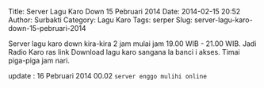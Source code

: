 Title: Server Lagu Karo Down 15 Pebruari 2014
Date: 2014-02-15 20:52
Author: Surbakti
Category: Lagu Karo
Tags: serper
Slug: server-lagu-karo-down-15-pebruari-2014

Server lagu karo down kira-kira 2 jam mulai jam 19.00 WIB - 21.00 WIB. Jadi Radio Karo ras link Download lagu karo sangana la banci i akses. Timai piga-piga jam nari.

update : 16 Pebruari 2014 00.02
`server enggo mulihi online`
